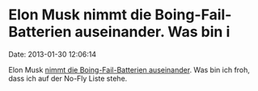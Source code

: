 Elon Musk nimmt die Boing-Fail-Batterien auseinander. Was bin i
===============================================================

Date: 2013-01-30 12:06:14

Elon Musk [nimmt die Boing-Fail-Batterien
auseinander](http://www.flightglobal.com/news/articles/elon-musk-boeing-787-battery-fundamentally-unsafe-381627/).
Was bin ich froh, dass ich auf der No-Fly Liste stehe.
